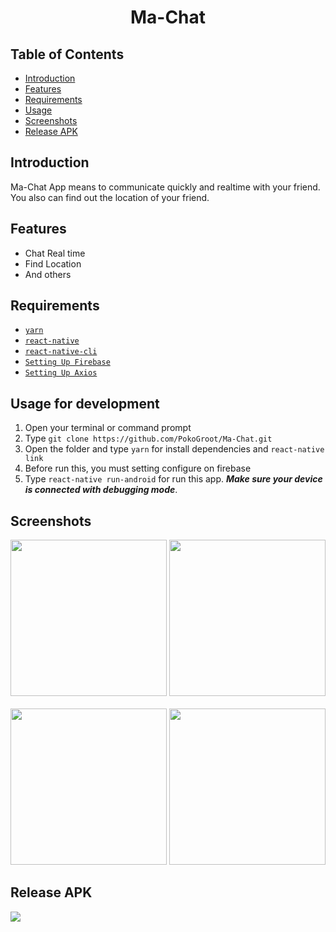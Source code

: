 <h1 align='center'>Ma-Chat</h1>

## Table of Contents

- [Introduction](#introduction)
- [Features](#features)
- [Requirements](#requirements)
- [Usage](#usage-for-development)
- [Screenshots](#screenshots)
- [Release APK](#release-apk)

## Introduction
Ma-Chat App means to communicate quickly and realtime with your friend. You also can find out the location of your friend.

## Features
* Chat Real time
* Find Location
* And others

## Requirements
* [`yarn`](https://yarnpkg.com/en/docs/install)
* [`react-native`](https://facebook.github.io/react-native/docs/getting-started)
* [`react-native-cli`](https://facebook.github.io/react-native/docs/getting-started)
* [`Setting Up Firebase`](https://firebase.google.com/)
* [`Setting Up Axios`](https://github.com/axios/axios)

## Usage for development
1. Open your terminal or command prompt
2. Type `git clone https://github.com/PokoGroot/Ma-Chat.git`
3. Open the folder and type `yarn` for install dependencies and `react-native link`
4. Before run this, you must setting configure on firebase 
5. Type `react-native run-android` for run this app. ***Make sure your device is connected with debugging mode***.

## Screenshots
<div align="center">
       <img width="250" src="https://im5.ezgif.com/tmp/ezgif-5-90c42f007092.gif">
       <img width="250" src="https://im5.ezgif.com/tmp/ezgif-5-d9f326626e26.gif">
</div>
  <br/>
<div align="center">
       <img width="250" src="https://user-images.githubusercontent.com/47060060/65450510-76583200-de67-11e9-940d-06719107c88b.gif">
       <img width="250" src="https://im5.ezgif.com/tmp/ezgif-5-3d776b4a794f.gif">
</div>

## Release APK
<a href="https://drive.google.com/open?id=1nSXRx-ZyFYzdEoj35DUoVwirTdfAnSg1">
  <img src="https://img.shields.io/badge/download%20on-drive-blue"/>
</a>
